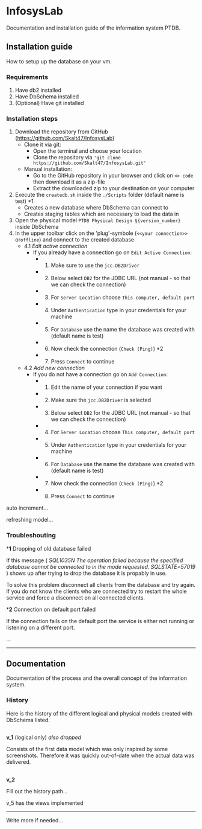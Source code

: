 # InfosysLab

Documentation and installation guide of the information system PTDB.

## Installation guide

How to setup up the database on your vm.

### Requirements

1. Have db2 installed
2. Have DbSchema installed
3. (Optional) Have git installed

### Installation steps

1. Download the repository from GitHub (https://github.com/Skalt47/InfosysLab)
    - Clone it via git:
        - Open the terminal and choose your location
        - Clone the repository via `'git clone https://github.com/Skalt47/InfosysLab.git'`
    - Manual installation:
        - Go to the GitHub repository in your browser and click on `<> code` then download it as a zip-file
        - Extract the downloaded zip to your destination on your computer
2. Execute the `createdb.sh` inside the `./Scripts` folder (default name is test) *1
    - Creates a new database where DbSchema can connect to
    - Creates staging tables which are necessary to load the data in
3. Open the physical model `PTDB Physical Design §{version_number}` inside DbSchema
4. In the upper toolbar click on the 'plug'-symbole (`<<your connection>>` or`offline`) and connect to the created database
    - 4.1 *Edit active connection*
        - If you already have a connection go on `Edit Active Connection`:
            - 1. Make sure to use the `jcc.DB2Driver`
            - 2. Below select `DB2` for the JDBC URL (not manual - so that we can check the connection)
            - 3. For `Server Location` choose `This computer, default port`
            - 4. Under `Authentication` type in your credentials for your machine
            - 5. For `Database` use the name the database was created with (default name is test)
            - 6. Now check the connection (`Check (Ping)`) *2
            - 7. Press `Connect` to continue
    - 4.2 *Add new connection*
        - If you do not have a connection go on `Add Connection`:
            - 1. Edit the name of your connection if you want
            - 2. Make sure the `jcc.DB2Driver` is selected
            - 3. Below select `DB2` for the JDBC URL (not manual - so that we can check the connection)
            - 4. For `Server Location` choose `This computer, default port`
            - 5. Under `Authentication` type in your credentials for your machine
            - 6. For `Database` use the name the database was created with (default name is test)
            - 7. Now check the connection (`Check (Ping)`) *2
            - 8. Press `Connect` to continue

auto increment...

refreshing model...



### Troubleshouting

***1** Dropping of old database failed

If this message (
*SQL1035N  The operation failed because the specified database cannot be connected to in the mode requested.  SQLSTATE=57019*
) shows up after trying to drop the database it is propably in use.

To solve this problem disconnect all clients from the database and try again.</br>
If you do not know the clients who are connected try to restart the whole service and force a disconnect on all connected clients.

***2** Connection on default port failed

If the connection fails on the default port the service is either not running or listening on a different port.

...



---

## Documentation

Documentation of the process and the overall concept of the information system.

### History

Here is the history of the different logical and physical models created with DbSchema listed.

##

**v_1** (logical only) *also dropped*

Consists of the first data model which was only inspired by some screenshots. Therefore it was quickly out-of-date when the actual data was delivered.

##

**v_2**

Fill out the history path...

v_5 has the views implemented

---

Write more if needed...
